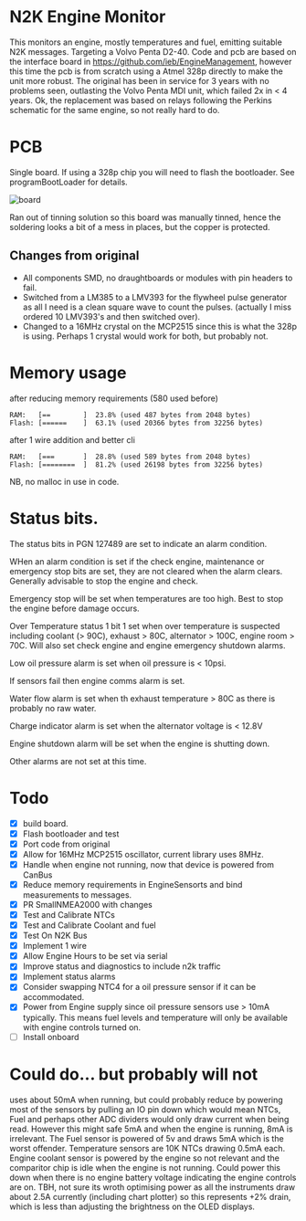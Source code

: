 # N2K Engine Monitor

This monitors an engine, mostly temperatures and fuel, emitting suitable N2K messages. Targeting a Volvo Penta D2-40. Code and pcb are based on the interface board in https://github.com/ieb/EngineManagement, however this time the pcb is from scratch using a Atmel 328p directly to make the unit more robust. The original has been in service for 3 years with no problems seen, outlasting the Volvo Penta MDI unit, which failed 2x in < 4 years. Ok, the replacement was based on relays following the Perkins schematic for the same engine, so not really hard to do.

# PCB

Single board. If using a 328p chip you will need to flash the bootloader. See programBootLoader for details. 

<div>
<img alt="board" src="screenshots/Screenshot 2024-12-17 at 16.58.52.png" />
</div>

Ran out of tinning solution so this board was manually tinned, hence the soldering looks a bit of a mess in places, but the copper is protected.

## Changes from original

* All components SMD, no draughtboards or modules with pin headers to fail.
* Switched from a LM385 to a LMV393 for the flywheel pulse generator as all I need is a clean square wave to count the pulses. (actually I miss ordered 10 LMV393's and then switched over).
* Changed to a 16MHz crystal on the MCP2515 since this is what the 328p is using. Perhaps 1 crystal would work for both, but probably not.



# Memory usage

after reducing memory requirements (580 used before)

    RAM:   [==        ]  23.8% (used 487 bytes from 2048 bytes)
    Flash: [======    ]  63.1% (used 20366 bytes from 32256 bytes)

after 1 wire addition and better cli

    RAM:   [===       ]  28.8% (used 589 bytes from 2048 bytes)
    Flash: [========  ]  81.2% (used 26198 bytes from 32256 bytes)    

NB, no malloc in use in code.

# Status bits.

The status bits in PGN 127489 are set to indicate an alarm condition.

WHen an alarm condition is set if the check engine, maintenance or emergency stop bits are set, they are not
cleared when the alarm clears. Generally advisable to stop the engine and check.

Emergency stop will be set when temperatures are too high. Best to stop the engine before damage occurs.

Over Temperature status 1 bit 1 set when over temperature is suspected including coolant (> 90C), exhaust > 80C, alternator > 100C, engine room > 70C. Will also set check engine and engine emergency shutdown alarms.

Low oil pressure alarm is set when oil pressure is < 10psi.

If sensors fail then engine comms alarm is set.

Water flow alarm is set when th exhaust temperature > 80C as there is probably no raw water.

Charge indicator alarm is set when the alternator voltage is < 12.8V

Engine shutdown alarm will be set when the engine is shutting down.

Other alarms are not set at this time.



# Todo

* [x] build board.
* [x] Flash bootloader and test
* [x] Port code from original
* [x] Allow for 16MHz MCP2515 oscillator, current library uses 8MHz.
* [x] Handle when engine not running, now that device is powered from CanBus
* [x] Reduce memory requirements in EngineSensorts and bind measurements to messages.
* [x] PR SmallNMEA2000 with changes
* [x] Test and Calibrate NTCs
* [x] Test and Calibrate Coolant and fuel
* [x] Test On N2K Bus
* [x] Implement 1 wire
* [x] Allow Engine Hours to be set via serial
* [x] Improve status and diagnostics to include n2k traffic
* [x] Implement status alarms
* [x] Consider swapping NTC4 for a oil pressure sensor if it can be accommodated.
* [x] Power from Engine supply since oil pressure sensors use > 10mA typically. This means fuel levels and temperature will only be available with engine controls turned on.
* [ ] Install onboard

# Could do... but probably will not

uses about 50mA when running, but could probably reduce by powering most of the sensors by pulling an IO pin down which would mean NTCs, Fuel and perhaps other ADC dividers would only draw current when being read. However this might safe 5mA and when the engine is running, 8mA is irrelevant. The Fuel sensor is powered of 5v and draws 5mA which is the worst offender. Temperature sensors are 10K NTCs drawing 0.5mA each. Engine coolant sensor is powered by the engine so not relevant and the comparitor chip is idle when the engine is not running. Could power this down when there is no engine battery voltage indicating the engine controls are on. TBH, not sure its wroth optimising power as all the instruments draw about 2.5A currently (including chart plotter) so this represents +2% drain, which is less than adjusting the brightness on the OLED displays.






